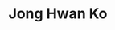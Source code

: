---
title: "Jong Hwan Ko"
position: "Assistant Professor"
role: Mentor
summary: "blah blah blah"
terms: ["team"]
aliases: [/team/jhko]
cover:
    image: "/team/images/jhko.jpeg"
    responsiveImages: false
weight: 2
hideMeta: true
ShowBreadCrumbs: false
ShowPostNavLinks: false
---